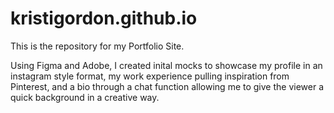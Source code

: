 # kristigordon.github.io

This is the repository for my Portfolio Site.

Using Figma and Adobe, I created inital mocks to showcase my profile in an instagram style format, my work experience pulling inspiration from Pinterest, and a bio through a chat function allowing me to give the viewer a quick background in a creative way. 
